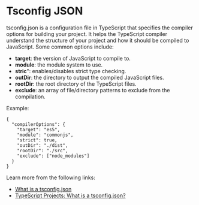 # Tsconfig JSON

tsconfig.json is a configuration file in TypeScript that specifies the compiler options for building your project. It helps the TypeScript compiler understand the structure of your project and how it should be compiled to JavaScript. Some common options include:

- **target**: the version of JavaScript to compile to.
- **module**: the module system to use.
- **stric**": enables/disables strict type checking.
- **outDir**: the directory to output the compiled JavaScript files.
- **rootDir**: the root directory of the TypeScript files.
- **exclude**: an array of file/directory patterns to exclude from the compilation.

Example:

```
{
  "compilerOptions": {
    "target": "es5",
    "module": "commonjs",
    "strict": true,
    "outDir": "./dist",
    "rootDir": "./src",
    "exclude": ["node_modules"]
  }
}
```

Learn more from the following links:

- [What is a tsconfig.json](https://www.typescriptlang.org/docs/handbook/tsconfig-json.html#handbook-content)
- [TypeScript Projects: What is a tsconfig.json?](https://www.youtube.com/watch?v=sLylejlr6lA)